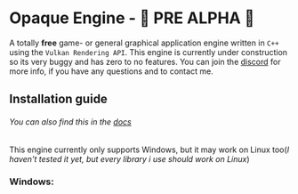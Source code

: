 # Opaque Engine - 🚧 PRE ALPHA 🚧
A totally __free__ game- or general graphical application engine written in `C++` using the `Vulkan Rendering API`. This engine is currently under construction so its very buggy and has zero to no features. You can join the [discord](https://discord.gg/fEyYPTCG) for more info, if you have any questions and to contact me.

## Installation guide
###### *You can also find this in the [docs](https://example.com/)*

This engine currently only supports Windows, but it may work on Linux too(*I haven't tested it yet, but every library i use should work on Linux*)  

### Windows:

